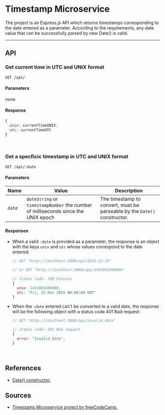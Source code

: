 # Timestamp Microservice

The project is an Express.js API which returns timestamps corresponding to the date entered as a parameter. According to the requirements, any date value that can be successfully parsed by new Date() is valid.

---

## API

### Get current time in UTC and UNIX format

`GET /api/`

#### Parameters

none

#### Response

```javascript
{
  unix: currentTimeUNIX,
  utc: currentTimeUTC
}
```

<br />

### Get a specficic timestamp in UTC and UNIX format

`GET /api/:date`

#### Parameters

| Name   | Value                                                                             | Description                                                              |
| ------ | --------------------------------------------------------------------------------- | ------------------------------------------------------------------------ |
| `date` | `dateString` or `timestampNumber` the number of milliseconds since the UNIX epoch | The timestamp to convert, must be parseable by the `Date()` constructor. |

#### Responses

<!--
| Status code | Response         | Description               |
| ---- | ------------ | ------------------------- |
| 200 | `dateString` | The timestamp to convert. | -->

- When a valid `:date` is provided as a parameter, the response is an object with the keys `unix` and `utc` whose values correspond to the date entered:

  ```javascript
  // GET "http://localhost:3000/api/2015-12-25"

  // or GET "http://localhost:3000/api/1451001600000"

  // status code: 200 Success
  {
    unix: 1451001600000,
    utc: "Fri, 25 Dec 2015 00:00:00 GMT"
  }
  ```

- When the `:date` entered can't be converted to a valid date, the response will be the following object with a status code 401 Bad request:

  ```javascript
  // GET "http://localhost:3000/api/invalid_date"

  // status code: 401 Bad request
  {
  	error: "Invalid Date";
  }
  ```

  <br />

## References

- [Date() constructor.](https://developer.mozilla.org/en-US/docs/Web/JavaScript/Reference/Global_Objects/Date/Date)

## Sources

- [Timestamp Microservice project by freeCodeCamp.](https://www.freecodecamp.org/learn/apis-and-microservices/apis-and-microservices-projects/timestamp-microservice)
